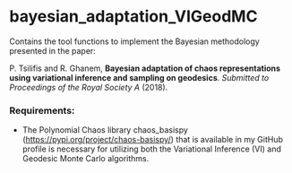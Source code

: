# bayesian_adaptation_VIGeodMC
Contains the tool functions to implement the Bayesian methodology presented in the paper:

P. Tsilifis and R. Ghanem, **Bayesian adaptation of chaos representations using variational inference and sampling on geodesics**. *Submitted to Proceedings of the Royal Society A* (2018).


### Requirements:
- The Polynomial Chaos library chaos_basispy (https://pypi.org/project/chaos-basispy/) that is available in my GitHub profile is necessary for utilizing both the Variational Inference (VI) and Geodesic Monte Carlo algorithms. 
